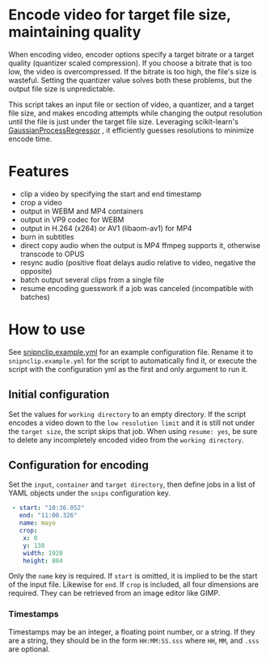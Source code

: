 # Encode video for target file size, maintaining quality
When encoding video, encoder options specify a target bitrate or a target quality (quantizer scaled 
compression).  If you choose a bitrate that is too low, the video is overcompressed. If the bitrate 
is too high, the file's size is wasteful.  Setting the quantizer value solves both these problems,
but the output file size is unpredictable.

This script takes an input file or section of video, a quantizer, and a target file size, and makes
encoding attempts while changing the output resolution until the file is just under the target file 
size.  Leveraging scikit-learn's 
[GaussianProcessRegressor](https://scikit-learn.org/stable/modules/generated/sklearn.gaussian_process.GaussianProcessRegressor.html)
, it efficiently guesses resolutions to minimize encode time.

# Features
* clip a video by specifying the start and end timestamp
* crop a video
* output in WEBM and MP4 containers
* output in VP9 codec for WEBM
* output in H.264 (x264) or AV1 (libaom-av1) for MP4
* burn in subtitles
* direct copy audio when the output is MP4 ffmpeg supports it, otherwise transcode to OPUS
* resync audio (positive float delays audio relative to video, negative the opposite)
* batch output several clips from a single file
* resume encoding guesswork if a job was canceled (incompatible with batches)

# How to use
See [snipnclip.example.yml](snipnclip.example.yml) for an example configuration file.  Rename it to 
`snipnclip.example.yml` for the script to automatically find it, or execute the script with the
configuration yml as the first and only argument to run it.

## Initial configuration
Set the values for `working directory` to an empty directory.  If the script encodes a video down to
the `low resolution limit` and it is still not under the `target size`, the script skips that job.
When using `resume: yes`, be sure to delete any incompletely encoded video from the `working directory`.

## Configuration for encoding
Set the `input`, `container` and `target directory`, then define jobs in a list of YAML objects under
the `snips` configuration key.

```yaml
 - start: "10:36.052"
   end: "11:00.326"
   name: mayo
   crop:
    x: 0
    y: 138
    width: 1920
    height: 804
```

Only the `name` key is required.  If `start` is omitted, it is implied to be the start of the input file. 
Likewise for `end`.  If `crop` is included, all four dimensions are required.  They can be retrieved from 
an image editor like GIMP.

### Timestamps
Timestamps may be an integer, a floating point number, or a string.  If they are a string, they should be
in the form `HH:MM:SS.sss` where `HH`, `MM`, and `.sss` are optional.
